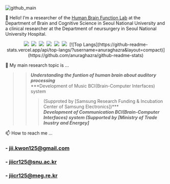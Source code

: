 
![github_main](https://user-images.githubusercontent.com/55378421/196393286-803a078b-c133-4b0c-90a1-325f22393592.png)


🔭 Hello! I’m a researcher of the [Human Brain Function Lab](https://www.hbf.re.kr/) at the Department of Brain and Cognitive Science in Seoul National University and a clinical researcher at the Department of neursurgery in Seoul National University Hospital.


<p align="center">
<img src="https://img.shields.io/badge/Python-3766AB?style=flat-square&logo=Python&logoColor=white"/></a>&nbsp 
<img src="https://img.shields.io/badge/-Matlab-8f231d?style=flat-square"/></a>&nbsp 
<img src="https://img.shields.io/badge/Origin-F56C2D?style=flat-square&logo=Origin&logoColor=white"/></a>&nbsp
<img src="https://img.shields.io/badge/LaTeX-008080?style=flat-square&logo=LaTeX&logoColor=white"/></a>&nbsp 
<img src="https://img.shields.io/badge/Mendeley-9D1620?style=flat-square&logo=Mendeley&logoColor=white"/></a>&nbsp 
<img src="https://img.shields.io/badge/Endnote-ECD53F?style=flat-square&logo=.ENV&logoColor=white"/></a>&nbsp 
[![Top Langs](https://github-readme-stats.vercel.app/api/top-langs/?username=anuraghazra&layout=compact)](https://github.com/anuraghazra/github-readme-stats)


🌱 My main research topic is ...
 >> ***Understanding the funtion of human brain about auditory processing***  
 >> ***Development of Music BCI(Brain-Computer Interfaces) system 
 >>> (Supproted by [Samsung Research Funding & Incubation Center of Samsung Electronics])***  
 >>> ***Development of Communication BCI(Brain-Computer Interfaces) system (Supported by [Ministry of Trade Inustry and Energey]***  


📫 How to reach me ...
  ### - jii.kwon125@gmail.com
  ### - jiicr125@snu.ac.kr
  ### - jiicr125@meg.re.kr


